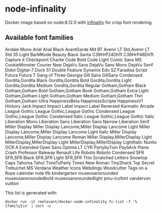 # node-infinality

Docker image based on node:8.12.0 with [infinality](https://bohoomil.com/) for crisp font rendering.

## Available font families

Andale Mono
Arial
Arial Black
AvantGarde Md BT
Avenir LT Std,Avenir LT Std 35 Light
BarMKode
Beauty
Black Santa
C39HrP24DhTt
C39HrP48DhTt
Capture it
Checkpoint Charlie
Code Bold
Code Light
Comic Sans MS
CookieMonster
Courier New
DejaVu Sans
DejaVu Sans Mono
DejaVu Serif
Didot
Digital-7
Dock 51
Double Feature
Dynamix
Edo SZ
Faradisa Script
Futura
Futura T
Gang of Three
Georgia
Gill Sans
GillSans Condensed
Gordita,Gordita Black
Gordita,Gordita Bold
Gordita,Gordita Light
Gordita,Gordita Medium
Gordita,Gordita Regular
Gotham,Gotham Black
Gotham,Gotham Bold
Gotham,Gotham Book
Gotham,Gotham Extra Light
Gotham,Gotham Light
Gotham,Gotham Medium
Gotham,Gotham Thin
Gotham,Gotham Ultra
HappinessBeta
HappinessScripte
HappinessV1
Hickory Jack
Impact
Impact Label
Impact Label Reversed
Karmatic Arcade
League Gothic
League Gothic,League Gothic Condensed
League Gothic,League Gothic Condensed Italic
League Gothic,League Gothic Italic
Liberation Mono
Liberation Sans
Liberation Sans Narrow
Liberation Serif
Miller Display
Miller Display Lancome,Miller Display Lancome Light
Miller Display Lancome,Miller Display Lancome Light Italic
Miller Display Lancome,Miller Display Lancome Roman
Miller Display,MillerDisplay Light
MillerDisplay,MillerDisplay Light
MillerDisplay,MillerDisplay LightItalic
Nunito
OCR A Extended
Open Sans
Optima LT CYR
PartybyTom
PaybAck
Plane Crash
Professor
Raleway
Renault Life
Roboto
Roboto Condensed
SFR
SFR,SFR Black
SFR,SFR Light
SFR,SFR Thin
Scratched Letters
Snowtop Caps
Tahoma
Tahu!
TimeToParty
Times New Roman
TinyShack
Top Secret
Trebuchet MS
Verdana
Weather Icons
Webdings
Woodcutter Tags on a Rope
calendar note tfb
kindergarten
museosansrounded
museosansroundedbold
museosansroundedlight
pmu-icofont
vandervon
vuitton

This list is generated with:

    docker run -it reelevant/docker-node-infinality fc-list -f '%{family}\n' | sort -u


